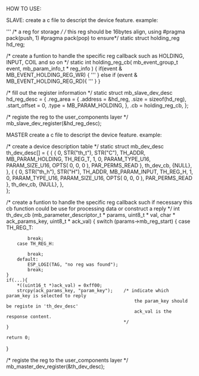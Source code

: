 HOW TO USE:

SLAVE:
create a c file to descript the device feature.
example:

'''
/* a reg for storage */
/* this reg should be 16bytes align, using #pragma pack(push, 1)  #pragma pack(pop) to ensure*/
static struct holding_reg hd_reg;

/* create a funtion to handle the specific reg callback such as HOLDING, INPUT, COIL and so on  */
static int holding_reg_cb( mb_event_group_t event, mb_param_info_t * reg_info )
{
	if(event & MB_EVENT_HOLDING_REG_WR) {
		'''
	} else if (event & MB_EVENT_HOLDING_REG_RD){
		'''
	}
}

/* fill out the register information */
static struct mb_slave_dev_desc hd_reg_desc = {
	.reg_area = {
		.address = &hd_reg,
		.size = sizeof(hd_reg),
		.start_offset = 0,
		.type = MB_PARAM_HOLDING,
	},
	.cb = holding_reg_cb,
};

/* registe the reg to the user_components layer */
mb_slave_dev_register(&hd_reg_desc);



MASTER
create a c file to descript the device feature.
example:

/* create a device description table */
static struct mb_dev_desc th_dev_desc[] = {
	{
	    { 0, STR("th_t"), STR("C"), TH_ADDR, MB_PARAM_HOLDING, TH_REG_T, 1,
                    0, PARAM_TYPE_U16, PARAM_SIZE_U16, OPTS( 0, 0, 0 ), PAR_PERMS_READ },
		th_dev_cb, {NULL},
	},
	{
	    { 0, STR("th_h"), STR("H"), TH_ADDR, MB_PARAM_INPUT, TH_REG_H, 1,
                    0, PARAM_TYPE_U16, PARAM_SIZE_U16, OPTS( 0, 0, 0 ), PAR_PERMS_READ },
		th_dev_cb, {NULL},
	},	
};

/* create a funtion to handle the specific reg callback such if necessary 
	this cb function could be use for processing data or construct a reply
*/
int th_dev_cb (mb_parameter_descriptor_t * params, uint8_t * val, char * ack_params_key, uint8_t * ack_val)
{
	switch (params->mb_reg_start) {
		case TH_REG_T:

			break;
		case TH_REG_H:

			break;
		default:
			ESP_LOGI(TAG, "no reg was found");
			break;
	}
	if(...){
		*((uint16_t *)ack_val) = 0xff00;
		strcpy(ack_params_key, "param_key");	/* indicate which param_key is selected to reply 
													the param_key should be registe in 'th_dev_desc'
													ack_val is the response content.
												*/
	}
	
	return 0;
}

/* registe the reg to the user_components layer */
mb_master_dev_register(&th_dev_desc);